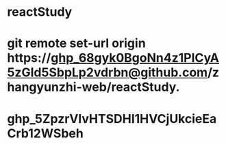 # reactStudy
# git remote set-url origin https://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@github.com/zhangyunzhi-web/reactStudy.

# 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
